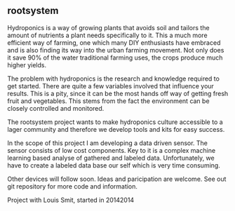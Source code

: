 ## rootsystem

Hydroponics is a way of growing plants that avoids soil and tailors the amount of nutrients a plant
needs specifically to it. This a much more efficient way of farming, one which many DIY enthusiasts
have embraced and is also finding its way into the
urban farming movement. Not only does it save 90% of the water traditional farming uses, the crops produce much higher yields.

The problem with hydroponics is the research and knowledge required to get started. There are quite a
few variables involved that influence your results. This is a pity, since it can be the most hands off way of getting fresh fruit and vegetables. This stems from the fact the environment can be closely
controlled and monitored.

The rootsystem project  wants to make hydroponics culture accessible to a lager community and therefore we develop tools and kits for easy success.

In the scope of this project I am developing a data driven sensor. The sensor consists of low cost components. Key to it is a complex machine learning based analyse of  gathered and labeled data. Unfortunately, we have to create a labeled data base our self which is very time consuming. 

Other devices will follow soon. Ideas and paricipation are welcome. See out git repository for more code and information. 

Project with Louis Smit, started in 20142014

